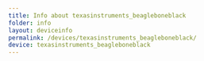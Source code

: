 ```yaml
---
title: Info about texasinstruments_beagleboneblack
folder: info
layout: deviceinfo
permalink: /devices/texasinstruments_beagleboneblack/
device: texasinstruments_beagleboneblack
---
```

